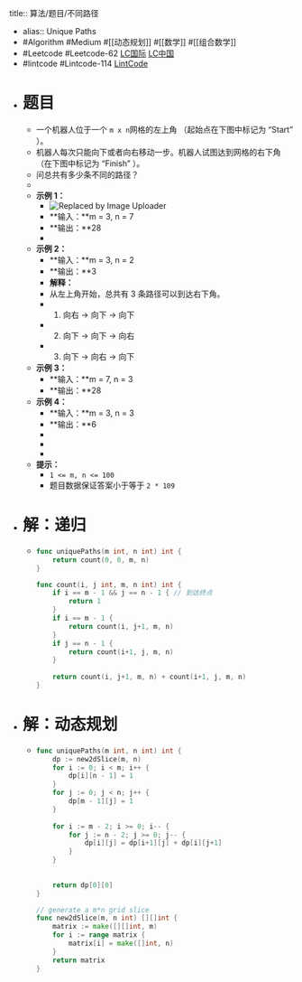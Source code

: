 title:: 算法/题目/不同路径

- alias:: Unique Paths
- #Algorithm #Medium #[[动态规划]] #[[数学]] #[[组合数学]]
- #Leetcode #Leetcode-62 [LC国际](https://leetcode.com/problems/unique-paths/) [LC中国](https://leetcode-cn.com/problems/unique-paths/)
- #lintcode #Lintcode-114 [LintCode](https://www.lintcode.com/problem/114/)
- # 题目
	- 一个机器人位于一个 `m x n`网格的左上角 （起始点在下图中标记为 “Start” ）。
	- 机器人每次只能向下或者向右移动一步。机器人试图达到网格的右下角（在下图中标记为 “Finish” ）。
	- 问总共有多少条不同的路径？
	-
	- **示例 1：**
		- ![Replaced by Image Uploader](https://vip2.loli.io/2022/08/09/f3nbZdLcYWgDqvj.png)
		- **输入：**m = 3, n = 7
		- **输出：**28
		-
	- **示例 2：**
		- **输入：**m = 3, n = 2
		- **输出：**3
		- **解释：**
		- 从左上角开始，总共有 3 条路径可以到达右下角。
		- 1. 向右 -> 向下 -> 向下
		- 2. 向下 -> 向下 -> 向右
		- 3. 向下 -> 向右 -> 向下
	- **示例 3：**
		- **输入：**m = 7, n = 3
		- **输出：**28
	- **示例 4：**
		- **输入：**m = 3, n = 3
		- **输出：**6
		-
		-
		-
	- **提示：**
		- `1 <= m, n <= 100`
		- 题目数据保证答案小于等于 `2 * 109`
- # 解：递归
	- ```go
	  func uniquePaths(m int, n int) int {
	      return count(0, 0, m, n)
	  }
	  
	  func count(i, j int, m, n int) int {
	      if i == m - 1 && j == n - 1 { // 到达终点
	          return 1
	      }
	      if i == m - 1 {
	          return count(i, j+1, m, n)
	      }
	      if j == n - 1 {
	          return count(i+1, j, m, n)
	      }
	      
	      return count(i, j+1, m, n) + count(i+1, j, m, n)
	  }
	  ```
- # 解：动态规划
	- ```go
	  func uniquePaths(m int, n int) int {
	      dp := new2dSlice(m, n)
	      for i := 0; i < m; i++ {
	          dp[i][n - 1] = 1
	      }
	      for j := 0; j < n; j++ {
	          dp[m - 1][j] = 1
	      }
	      
	      for i := m - 2; i >= 0; i-- {
	          for j := n - 2; j >= 0; j-- {
	              dp[i][j] = dp[i+1][j] + dp[i][j+1]
	          }
	      }
	      
	      
	      return dp[0][0]
	  }
	  
	  // generate a m*n grid slice
	  func new2dSlice(m, n int) [][]int {
	      matrix := make([][]int, m)
	      for i := range matrix {
	          matrix[i] = make([]int, n)
	      }
	      return matrix
	  }
	  ```
